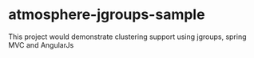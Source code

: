 atmosphere-jgroups-sample
=========================

This project would demonstrate clustering support using jgroups, spring MVC and AngularJs
